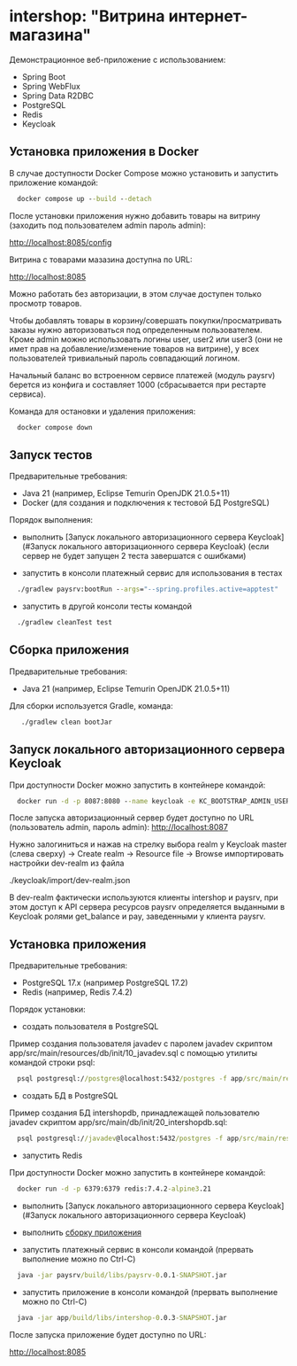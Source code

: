 # intershop: "Витрина интернет-магазина"

Демонстрационное веб-приложение с использованием:
- Spring Boot
- Spring WebFlux
- Spring Data R2DBC
- PostgreSQL
- Redis
- Keycloak

## Установка приложения в Docker

В случае доступности Docker Compose можно установить и запустить приложение командой:

```cmd
  docker compose up --build --detach
```
После установки приложения нужно добавить товары на витрину (заходить под пользователем admin пароль admin):

[http://localhost:8085/config](http://localhost:8085/config)

Витрина с товарами мазазина доступна по URL:

[http://localhost:8085](http://localhost:8085)

Можно работать без авторизации, в этом случае доступен только просмотр товаров.

Чтобы добавлять товары в корзину/совершать покупки/просматривать заказы нужно авторизоваться под определенным пользователем. Кроме admin можно использовать логины user, user2 или user3 (они не имет прав на добавление/изменение товаров на витрине), у всех пользователей тривиальный пароль совпадающий логином.

Начальный баланс во встроенном сервисе платежей (модуль paysrv) берется из конфига и составляет 1000 (сбрасывается при рестарте сервиса).

Команда для остановки и удаления приложения:

```cmd
  docker compose down
```

## Запуск тестов

Предварительные требования:
- Java 21 (например, Eclipse Temurin OpenJDK 21.0.5+11)
- Docker (для создания и подключения к тестовой БД PostgreSQL)

Порядок выполнения:

- выполнить [Запуск локального авторизационного сервера Keycloak](#Запуск локального авторизационного сервера Keycloak)
  (если сервер не будет запущен 2 теста завершатся с ошибками)

- запустить в консоли платежный сервис для использования в тестах

```cmd
  ./gradlew paysrv:bootRun --args="--spring.profiles.active=apptest"
```

- запустить в другой консоли тесты командой

```cmd
  ./gradlew cleanTest test
```

## Сборка приложения

Предварительные требования:
- Java 21 (например, Eclipse Temurin OpenJDK 21.0.5+11)

Для сборки используется Gradle, команда:

```cmd
   ./gradlew clean bootJar
```

## Запуск локального авторизационного сервера Keycloak

При доступности Docker можно запустить в контейнере командой:

```cmd
  docker run -d -p 8087:8080 --name keycloak -e KC_BOOTSTRAP_ADMIN_USERNAME=admin -e KC_BOOTSTRAP_ADMIN_PASSWORD=admin quay.io/keycloak/keycloak:26.1.3 start-dev
```

После запуска авторизационный сервер будет доступно по URL (пользователь admin, пароль admin):
[http://localhost:8087](http://localhost:8087)

Нужно залогиниться и нажав на стрелку выбора realm у Keycloak master (слева сверху) -> Create realm -> Resource file -> Browse импортировать настройки dev-realm из файла

./keycloak/import/dev-realm.json

В dev-realm фактически используются клиенты intershop и paysrv, при этом доступ к API сервера ресурсов paysrv определяется выданными в Keycloak ролями get_balance и pay, заведенными у клиента paysrv.

## Установка приложения

Предварительные требования:
- PostgreSQL 17.x (например PostgreSQL 17.2)
- Redis (например, Redis 7.4.2)

Порядок установки:

- создать пользователя в PostgreSQL

Пример создания пользователя javadev с паролем javadev скриптом app/src/main/resources/db/init/10_javadev.sql с помощью утилиты командой строки psql:

```cmd
  psql postgresql://postgres@localhost:5432/postgres -f app/src/main/resources/db/init/10_javadev.sql
```

- создать БД в PostgreSQL

Пример создания БД intershopdb, принадлежащей пользователю javadev скриптом app/src/main/db/init/20_intershopdb.sql:

```cmd
  psql postgresql://javadev@localhost:5432/postgres -f app/src/main/resources/db/init/20_intershopdb.sql
```

- запустить Redis

При доступности Docker можно запустить в контейнере командой:

```cmd
  docker run -d -p 6379:6379 redis:7.4.2-alpine3.21
```

- выполнить [Запуск локального авторизационного сервера Keycloak](#Запуск локального авторизационного сервера Keycloak)

- выполнить [сборку приложения](#Сборка-приложения)

- запустить платежный сервис в консоли командой (прервать выполнение можно по Ctrl-C)

```cmd
  java -jar paysrv/build/libs/paysrv-0.0.1-SNAPSHOT.jar
```

- запустить приложение в консоли командой (прервать выполнение можно по Ctrl-C)

```cmd
  java -jar app/build/libs/intershop-0.0.3-SNAPSHOT.jar
```

После запуска приложение будет доступно по URL:

[http://localhost:8085](http://localhost:8085)
